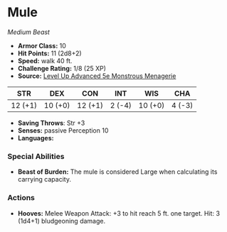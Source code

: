 # Mule

*Medium* *Beast*

- **Armor Class:** 10
- **Hit Points:** 11 (2d8+2)
- **Speed:** walk 40 ft.
- **Challenge Rating:** 1/8 (25 XP)
- **Source:** [Level Up Advanced 5e Monstrous Menagerie](https://www.levelup5e.com)

| STR | DEX | CON | INT | WIS | CHA |
| --- | --- | --- | --- | --- | --- |
| 12 (+1) | 10 (+0) | 12 (+1) | 2 (-4) | 10 (+0) | 4 (-3) |

- **Saving Throws**: Str +3
- **Senses:** passive Perception 10
- **Languages:** 
### Special Abilities
- **Beast of Burden:** The mule is considered Large when calculating its carrying capacity.
### Actions
- **Hooves:** Melee Weapon Attack: +3 to hit  reach 5 ft.  one target. Hit: 3 (1d4+1) bludgeoning damage.
